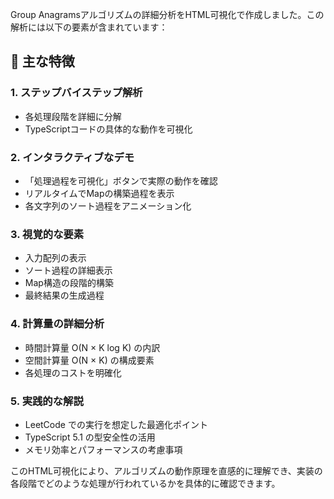 Group Anagramsアルゴリズムの詳細分析をHTML可視化で作成しました。この解析には以下の要素が含まれています：

## 🎯 主な特徴

### 1. **ステップバイステップ解析**
- 各処理段階を詳細に分解
- TypeScriptコードの具体的な動作を可視化

### 2. **インタラクティブなデモ**
- 「処理過程を可視化」ボタンで実際の動作を確認
- リアルタイムでMapの構築過程を表示
- 各文字列のソート過程をアニメーション化

### 3. **視覚的な要素**
- 入力配列の表示
- ソート過程の詳細表示
- Map構造の段階的構築
- 最終結果の生成過程

### 4. **計算量の詳細分析**
- 時間計算量 O(N × K log K) の内訳
- 空間計算量 O(N × K) の構成要素
- 各処理のコストを明確化

### 5. **実践的な解説**
- LeetCode での実行を想定した最適化ポイント
- TypeScript 5.1 の型安全性の活用
- メモリ効率とパフォーマンスの考慮事項

このHTML可視化により、アルゴリズムの動作原理を直感的に理解でき、実装の各段階でどのような処理が行われているかを具体的に確認できます。